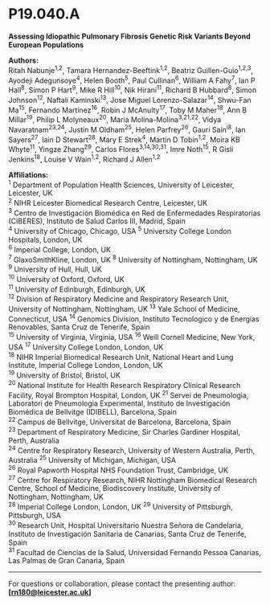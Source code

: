 # P19.040.A 

**Assessing Idiopathic Pulmonary Fibrosis Genetic Risk Variants Beyond European Populations**

**Authors:**  
Ritah Nabunje<sup>1,2</sup>, Tamara Hernandez-Beeftink<sup>1,2</sup>, Beatriz Guillen-Guio<sup>1,2,3</sup>, Ayodeji Adegunsoye<sup>4</sup>, Helen Booth<sup>5</sup>, Paul Cullinan<sup>6</sup>, 
William A Fahy<sup>7</sup>, Ian P Hall<sup>8</sup>, Simon P Hart<sup>9</sup>, Mike R Hill<sup>10</sup>, Nik Hirani<sup>11</sup>, Richard B Hubbard<sup>8</sup>, 
Simon Johnson<sup>12</sup>, Naftali Kaminski<sup>13</sup>, Jose Miguel Lorenzo-Salazar<sup>14</sup>, Shwu-Fan Ma<sup>15</sup>, Fernando Martinez<sup>16</sup>, 
Robin J McAnulty<sup>17</sup>, Toby M Maher<sup>18</sup>, Ann B Millar<sup>19</sup>, Philip L Molyneaux<sup>20</sup>, Maria Molina-Molina<sup>3,21,22</sup>, 
Vidya Navaratnam<sup>23,24</sup>, Justin M Oldham<sup>25</sup>, Helen Parfrey<sup>26</sup>, Gauri Sain<sup>i8</sup>, Ian Sayers<sup>27</sup>, Iain D Stewart<sup>28</sup>, 
Mary E Strek<sup>4</sup>, Martin D Tobin<sup>1,2</sup>, Moira KB Whyte<sup>11</sup>, Yingze Zhang<sup>29</sup>, Carlos Flores<sup>3,14,30,31</sup>, Imre Noth<sup>15</sup>,
R Gisli Jenkins<sup>18</sup>, Louise V Wain<sup>1,2</sup>, Richard J Allen<sup>1,2</sup>

**Affiliations:**  
<sup>1</sup> Department of Population Health Sciences, University of Leicester, Leicester, UK   
<sup>2</sup> NIHR Leicester Biomedical Research Centre, Leicester, UK  
<sup>3</sup> Centro de Investigación Biomédica en Red de Enfermedades Respiratorias (CIBERES), Instituto de Salud Carlos III, Madrid, Spain  
<sup>4</sup> University of Chicago, Chicago, USA 
<sup>5</sup> University College London Hospitals, London, UK  
<sup>6</sup> Imperial College, London, UK  
<sup>7</sup> GlaxoSmithKline, London, UK
<sup>8</sup> University of Nottingham, Nottingham, UK
<sup>9</sup> University of Hull, Hull, UK  
<sup>10</sup> University of Oxford, Oxford, UK  
<sup>11</sup> University of Edinburgh, Edinburgh, UK  
<sup>12</sup> Division of Respiratory Medicine and Respiratory Research Unit, University of Nottingham, Nottingham, UK
<sup>13</sup> Yale School of Medicine, Connecticut, USA
<sup>14</sup> Genomics Division, Instituto Tecnologico y de Energias Renovables, Santa Cruz de Tenerife, Spain  
<sup>15</sup> University of Virginia, Virginia, USA
<sup>16</sup> Weill Cornell Medicine, New York, USA
<sup>17</sup> University College London, London, UK  
<sup>18</sup> NIHR Imperial Biomedical Research Unit, National Heart and Lung Institute, Imperial College London, London, UK  
<sup>19</sup> University of Bristol, Bristol, UK  
<sup>20</sup> National Institute for Health Research Respiratory Clinical Research Facility, Royal Brompton Hospital, London, UK
<sup>21</sup> Servei de Pneumologia, Laboratori de Pneumologia Experimental, Instituto de Investigación Biomédica de Bellvitge (IDIBELL), Barcelona, Spain  
<sup>22</sup> Campus de Bellvitge, Universitat de Barcelona, Barcelona, Spain  
<sup>23</sup> Department of Respiratory Medicine, Sir Charles Gardiner Hospital, Perth, Australia  
<sup>24</sup> Centre for Respiratory Research, University of Western Australia, Perth, Australia
<sup>25</sup> University of Michigan, Michigan, USA  
<sup>26</sup> Royal Papworth Hospital NHS Foundation Trust, Cambridge, UK  
<sup>27</sup> Centre for Respiratory Research, NIHR Nottingham Biomedical Research Centre, School of Medicine, Biodiscovery Institute, University of Nottingham, Nottingham, UK  
<sup>28</sup> Imperial College London, London, UK
<sup>29</sup> University of Pittsburgh, Pittsburgh, USA  
<sup>30</sup> Research Unit, Hospital Universitario Nuestra Señora de Candelaria, Instituto de Investigación Sanitaria de Canarias, Santa Cruz de Tenerife, Spain  
<sup>31</sup> Facultad de Ciencias de la Salud, Universidad Fernando Pessoa Canarias, Las Palmas de Gran Canaria, Spain


---

For questions or collaboration, please contact the presenting author: **[rn180@leicester.ac.uk]**
